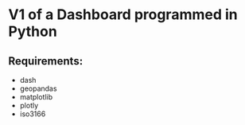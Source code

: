# V1 of a Dashboard programmed in Python
## Requirements:
- dash
- geopandas
- matplotlib
- plotly
- iso3166
